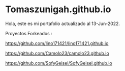 
# Tomaszunigah.github.io
Hola, este es mi portafolio actualizado al 13-Jun-2022.


Proyectos Forkeados :

https://github.com/lino171421/lino171421.github.io

https://github.com/Camolo23/camolo23.github.io

https://github.com/SofyGeisel/SofyGeisel.github.io
